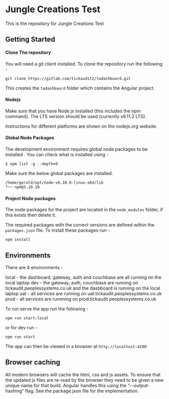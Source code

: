 # Jungle Creations Test

This is the repository for Jungle Creations Test 

## Getting Started

#### Clone The repository

You will need a git client installed. To clone the repository run the following -

```
git clone https://gitlab.com/tickaudit2/tadashboard.git
```

This creates the `tadashbaord` folder which contains the Angular project.

#### Nodejs

Make sure that you have Node.js installed (this includes the npm command). The LTS version should be used (currently v6.11.2 LTS).

Instructions for different platforms are shown on the nodejs.org website.

#### Global Node Packages

The development environment requires global node packages to be installed . You can check what is installed using -

```
$ npm list -g --depth=0
```
Make sure the below global packages are installed.
```
/home/gerald/opt/node-v6.10.0-linux-x64/lib
└── npm@3.10.10
```

#### Project Node packages

The node packages for the project are located in the `node_modules` folder, if this exists then delete it.

The required packages with the correct versions are defined within the `packages.json` file. To install these packages run -

```
npm install
```

## Environments

There are 4 environments -

local - the dashboard, gateway, auth and couchbase are all running on the local laptop
dev - the gateway, auth, couchbase are running on tickaudit.peoplessystems.co.uk and the dasbboard is running on the local laptop
uat - all services are running on uat.tickaudit.peoplessystems.co.uk
prod - all services are runnning on prod.tickaudit.peoplessystems.co.uk

To run serve the app run the following -

```
npm run start:local
```

or for dev run -

```
npm run start
```

The app can then be viewed in a browser at `http://localhost:4200`

## Browser caching

All modern browsers will cache the html, css and js assets. To ensure that the updated js files
are re-read by the browser they need to be given a new unique name for that build. Angular handles this using the "--output-hashing" flag. See the package.json file for the implementation.
